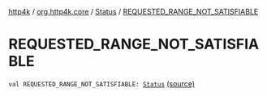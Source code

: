 [http4k](../../index.md) / [org.http4k.core](../index.md) / [Status](index.md) / [REQUESTED_RANGE_NOT_SATISFIABLE](./-r-e-q-u-e-s-t-e-d_-r-a-n-g-e_-n-o-t_-s-a-t-i-s-f-i-a-b-l-e.md)

# REQUESTED_RANGE_NOT_SATISFIABLE

`val REQUESTED_RANGE_NOT_SATISFIABLE: `[`Status`](index.md) [(source)](https://github.com/http4k/http4k/blob/master/http4k-core/src/main/kotlin/org/http4k/core/Status.kt#L46)
